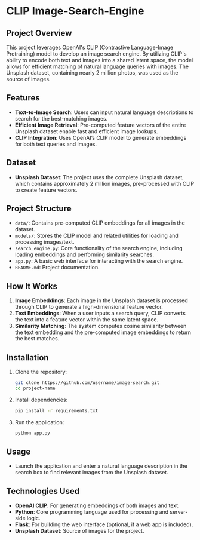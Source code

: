 # CLIP Image-Search-Engine

## Project Overview

This project leverages OpenAI's CLIP (Contrastive Language-Image Pretraining) model to develop an image search engine. By utilizing CLIP's ability to encode both text and images into a shared latent space, the model allows for efficient matching of natural language queries with images. The Unsplash dataset, containing nearly 2 million photos, was used as the source of images.

## Features

- **Text-to-Image Search**: Users can input natural language descriptions to search for the best-matching images.
- **Efficient Image Retrieval**: Pre-computed feature vectors of the entire Unsplash dataset enable fast and efficient image lookups.
- **CLIP Integration**: Uses OpenAI’s CLIP model to generate embeddings for both text queries and images.

## Dataset

- **Unsplash Dataset**: The project uses the complete Unsplash dataset, which contains approximately 2 million images, pre-processed with CLIP to create feature vectors.

## Project Structure

- `data/`: Contains pre-computed CLIP embeddings for all images in the dataset.
- `models/`: Stores the CLIP model and related utilities for loading and processing images/text.
- `search_engine.py`: Core functionality of the search engine, including loading embeddings and performing similarity searches.
- `app.py`: A basic web interface for interacting with the search engine.
- `README.md`: Project documentation.

## How It Works

1. **Image Embeddings**: Each image in the Unsplash dataset is processed through CLIP to generate a high-dimensional feature vector.
2. **Text Embeddings**: When a user inputs a search query, CLIP converts the text into a feature vector within the same latent space.
3. **Similarity Matching**: The system computes cosine similarity between the text embedding and the pre-computed image embeddings to return the best matches.

## Installation

1. Clone the repository:
    ```bash
    git clone https://github.com/username/image-search.git
    cd project-name
    ```

2. Install dependencies:
    ```bash
    pip install -r requirements.txt
    ```

3. Run the application:
    ```bash
    python app.py
    ```

## Usage

- Launch the application and enter a natural language description in the search box to find relevant images from the Unsplash dataset.

## Technologies Used

- **OpenAI CLIP**: For generating embeddings of both images and text.
- **Python**: Core programming language used for processing and server-side logic.
- **Flask**: For building the web interface (optional, if a web app is included).
- **Unsplash Dataset**: Source of images for the project.
